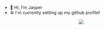 - 👋 Hi, I’m Jasper
- ⚙️ I'm currently setting up my github profile! 

<div align="center">
  <a href="#">
    <img align="center" src="https://github-readme-stats.vercel.app/api/wakatime?username=Jaespr&layout=compact&hide_border=false&bg_color=FFF381&title_color=383838&text_color=383838&custom_title=Coding%20Activity%20Breakdown%20(Last%207 Days)"/>
  </a>
 </div>
